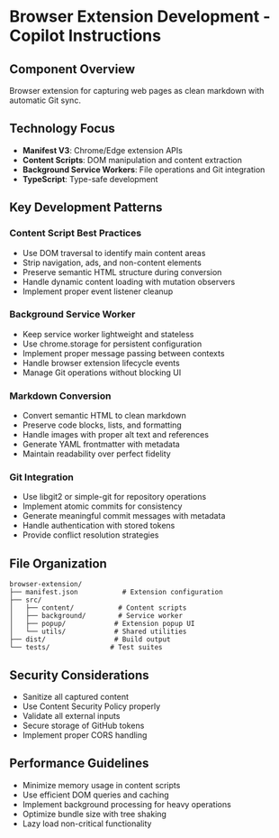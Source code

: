 # Browser Extension Development - Copilot Instructions

## Component Overview

Browser extension for capturing web pages as clean markdown with automatic Git
sync.

## Technology Focus

- **Manifest V3**: Chrome/Edge extension APIs
- **Content Scripts**: DOM manipulation and content extraction
- **Background Service Workers**: File operations and Git integration
- **TypeScript**: Type-safe development

## Key Development Patterns

### Content Script Best Practices

- Use DOM traversal to identify main content areas
- Strip navigation, ads, and non-content elements
- Preserve semantic HTML structure during conversion
- Handle dynamic content loading with mutation observers
- Implement proper event listener cleanup

### Background Service Worker

- Keep service worker lightweight and stateless
- Use chrome.storage for persistent configuration
- Implement proper message passing between contexts
- Handle browser extension lifecycle events
- Manage Git operations without blocking UI

### Markdown Conversion

- Convert semantic HTML to clean markdown
- Preserve code blocks, lists, and formatting
- Handle images with proper alt text and references
- Generate YAML frontmatter with metadata
- Maintain readability over perfect fidelity

### Git Integration

- Use libgit2 or simple-git for repository operations
- Implement atomic commits for consistency
- Generate meaningful commit messages with metadata
- Handle authentication with stored tokens
- Provide conflict resolution strategies

## File Organization

```
browser-extension/
├── manifest.json           # Extension configuration
├── src/
│   ├── content/           # Content scripts
│   ├── background/        # Service worker
│   ├── popup/            # Extension popup UI
│   └── utils/            # Shared utilities
├── dist/                 # Build output
└── tests/               # Test suites
```

## Security Considerations

- Sanitize all captured content
- Use Content Security Policy properly
- Validate all external inputs
- Secure storage of GitHub tokens
- Implement proper CORS handling

## Performance Guidelines

- Minimize memory usage in content scripts
- Use efficient DOM queries and caching
- Implement background processing for heavy operations
- Optimize bundle size with tree shaking
- Lazy load non-critical functionality
